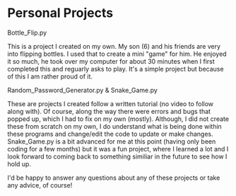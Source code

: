 # Personal Projects

Bottle_Flip.py

This is a project I created on my own. My son (6) and his friends are very into flipping bottles. I used that to create a mini "game" for him. He enjoyed it so much, he took over my computer for about 30 minutes when I     first completed this and reguarly asks to play. It's a simple project but because of this I am rather proud of it.


Random_Password_Generator.py & Snake_Game.py

These are projects I created follow a written tutorial (no video to follow along with). Of course, along the way there were errors and bugs that popped up, which I had to fix on my own (mostly). Although, I did not create these from scratch on my own, I do understand what is being done within these programs and change/edit the code to update or make changes. Snake_Game.py is a bit advanced for me at this point (having only been coding for a few months) but it was a fun project, where I learned a lot and I look forward to coming back to something similiar in the future to see how I hold up.

I'd be happy to answer any questions about any of these projects or take any advice, of course!
